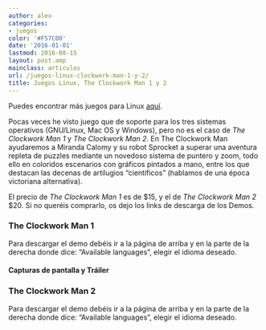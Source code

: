 ```yaml
---
author: alex
categories:
- juegos
color: '#F57C00'
date: '2016-01-01'
lastmod: 2016-08-15
layout: post.amp
mainclass: articulos
url: /juegos-linux-clockwork-man-1-y-2/
title: Juegos Linux, The Clockwork Man 1 y 2
---
```


Puedes encontrar más juegos para Linux [aquí][1].

Pocas veces he visto juego que de soporte para los tres sistemas operativos (GNU/Linux, Mac OS y Windows), pero no es el caso de <cite>The Clockwork Man 1</cite> y <cite>The Clockwork Man 2</cite>.
En The Clockwork Man ayudaremos a Miranda Calomy y su robot Sprocket a superar una aventura repleta de puzzles mediante un novedoso sistema de puntero y zoom, todo ello en coloridos escenarios con gráficos pintados a mano, entre los que destacan las decenas de artilugios &#8220;científicos&#8221; (hablamos de una época victoriana alternativa).

<!--more--><!--ad-->



El precio de <cite>The Clockwork Man 1</cite> es de $15, y el de <cite>The Clockwork Man 2</cite> $20. Si no queréis comprarlo, os dejo los links de descarga de los Demos.

### The Clockwork Man 1

Para descargar el demo debéis ir a la página de arriba y en la parte de la derecha donde dice: &#8220;Available languages&#8221;, elegir el idioma deseado.

#### Capturas de pantalla y Tráiler

<figure>
    <amp-img on="tap:lightbox1" role="button" tabindex="0" layout="responsive"  height="480" src="https://3.bp.blogspot.com/_IlK2pNFFgGM/TP5d7UlUQUI/AAAAAAAAAIQ/PaDDPtHZjZQ/s800/The_Clockwork_Man_-_Miranda_and_Esra_1_nu_567C78CA.jpg" width="640"></amp-img>
</figure>

<figure>
    <amp-img on="tap:lightbox1" role="button" tabindex="0" layout="responsive"  height="480" src="https://2.bp.blogspot.com/_IlK2pNFFgGM/TP5d88_SE6I/AAAAAAAAAIU/66h6TtGUEp0/s800/The_Clockwork_Man_-_Mirandas_Lab_1_nu_2E69EEDA.jpg" width="640"></amp-img>
</figure>

<figure>
    <amp-img on="tap:lightbox1" role="button" tabindex="0" layout="responsive"  height="480" src="https://2.bp.blogspot.com/_IlK2pNFFgGM/TP5d-BXqleI/AAAAAAAAAIY/sn6XHbaUHL0/s800/The_Clockwork_Man_-_New_Coventry_1_nu_1ECF3B5A.jpg" width="640"></amp-img>
</figure>

<figure>
    <amp-img on="tap:lightbox1" role="button" tabindex="0" layout="responsive"  height="480" src="https://4.bp.blogspot.com/_IlK2pNFFgGM/TP5d_W7jMSI/AAAAAAAAAIc/K68kwzbC93s/s800/The_Clockwork_Man_-_Zeppelin_Engine_Puzzle_1_nu_3B901B9F.jpg" width="640"></amp-img>
</figure>

### The Clockwork Man 2

Para descargar el demo debéis ir a la página de arriba y en la parte de la derecha donde dice: &#8220;Available languages&#8221;, elegir el idioma deseado.

<figure>
    <amp-img on="tap:lightbox1" role="button" tabindex="0" layout="responsive"  height="600" src="https://3.bp.blogspot.com/_IlK2pNFFgGM/TP5l6xToHtI/AAAAAAAAAIg/4YCI6tXtnng/s800/The_Clockwork_Man_2_The_Hidden_World_Ireland_Map_1_nu_51920FC7.jpg" width="800"></amp-img>
</figure>

<figure>
    <amp-img on="tap:lightbox1" role="button" tabindex="0" layout="responsive"  height="600" src="https://2.bp.blogspot.com/_IlK2pNFFgGM/TP5l8u1kstI/AAAAAAAAAIk/JYQEE5LRCDQ/s800/The_Clockwork_Man_2_The_Hidden_World_London_Graveyard_1_nu_9BD24FA5.jpg" width="800"></amp-img>
</figure>

<figure>
    <amp-img on="tap:lightbox1" role="button" tabindex="0" layout="responsive"  height="600" src="https://1.bp.blogspot.com/_IlK2pNFFgGM/TP5l-1MdvCI/AAAAAAAAAIo/3mBUV8vpRF4/s800/The_Clockwork_Man_2_The_Hidden_World_Miranda_Martha_1_nu_76FCF17D.jpg" width="800"></amp-img>
</figure>

<figure>
    <amp-img on="tap:lightbox1" role="button" tabindex="0" layout="responsive"  height="600" src="https://3.bp.blogspot.com/_IlK2pNFFgGM/TP5mA4RM-dI/AAAAAAAAAIs/SLdx8rneHzY/s800/The_Clockwork_Man_2_The_Hidden_World_Stream_by_the_Bridge_1_nu_16F6F4DD.jpg" width="800"></amp-img>
</figure>

 [1]: https://elbauldelprogramador.com/3-juegos-para-linux/
